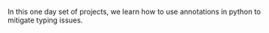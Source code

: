 In this one day set of projects, we learn how to use annotations in python to mitigate typing issues.

